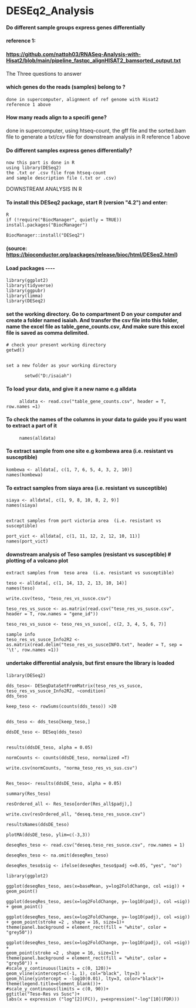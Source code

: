 # DESEq2_Analysis
####  Do different sample groups express genes differentially
#### reference 1:
#### https://github.com/nattoh03/RNASeq-Analysis-with-Hisat2/blob/main/pipeline_fastqc_alignHISAT2_bamsorted_output.txt

The Three questions to answer

#### which genes do the reads (samples) belong to ?
    done in supercomputer, alignment of ref genome with Hisat2
    reference 1 above

#### How many reads align to a specifi gene?
   done in supercomputer,
   using htseq-count, 
   the gff file and 
   the sorted.bam file 
   to generate a txt/csv file for downstream analysis in R 
   reference 1 above
   
#### Do different samples express genes differentially?
    now this part is done in R
    using library(DESeq2)
    the .txt or .csv file from htseq-count
    and sample description file (.txt or .csv)
    
 
 
 
 
DOWNSTREAM ANALYSIS IN R 
 
#### To install this DESeq2 package, start R (version "4.2") and enter:
    R
    if (!require("BiocManager", quietly = TRUE))
    install.packages("BiocManager")

    BiocManager::install("DESeq2")
#### (source: https://bioconductor.org/packages/release/bioc/html/DESeq2.html)


#### Load packages ----
    library(ggplot2)
    library(tidyverse)
    library(ggpubr)
    library(limma)
    library(DESeq2)

      
#### set the working directory. Go to compartment D on your computer and create a folder named isaiah. And transfer the csv file into this folder, name the excel file as table_gene_counts.csv, And make sure this excel file is saved as comma delimited. 
    # check your present working directory
    getwd()
    
    
    set a new folder as your working directory 
    
           setwd("D:/isaiah")
    
    
#### To load your data, and give it a new name e.g alldata
    
         alldata <- read.csv("table_gene_counts.csv", header = T, row.names =1)
           
#### To check the names of the columns in your data to guide you if you want to extract a part of it
    
         names(alldata)
    
    
#### To extract sample from one site e.g kombewa area (i.e. resistant vs susceptible)
   
    kombewa <- alldata[, c(1, 7, 6, 5, 4, 3, 2, 10)]
    names(kombewa)
    
    
#### To extract samples from siaya area  (i.e. resistant vs susceptible)
    
    siaya <- alldata[, c(1, 9, 8, 10, 8, 2, 9)]
    names(siaya)
    
    
    extract samples from port victoria area  (i.e. resistant vs susceptible)
    
    port_vict <- alldata[, c(1, 11, 12, 2, 12, 10, 11)]
    names(port_vict)


#### downstream analysis of Teso samples (resistant vs susceptible) # plotting of a volcano plot
    extract samples from  teso area  (i.e. resistant vs susceptible)
    
    teso <- alldata[, c(1, 14, 13, 2, 13, 10, 14)]
    names(teso)
    
    write.csv(teso, "teso_res_vs_susce.csv")
    
    teso_res_vs_susce <- as.matrix(read.csv("teso_res_vs_susce.csv", header = T, row.names = "gene_id"))
    
    teso_res_vs_susce <- teso_res_vs_susce[, c(2, 3, 4, 5, 6, 7)]
    
    sample info
    teso_res_vs_susce_Info2R2 <- as.matrix(read.delim("teso_res_vs_susceINFO.txt", header = T, sep = '\t', row.names =1))
   
   #### undertake differential analysis, but first ensure the library is loaded
    library(DESeq2)

    dds_teso<- DESeqDataSetFromMatrix(teso_res_vs_susce, teso_res_vs_susce_Info2R2, ~condition)
    dds_teso
    
    keep_teso <- rowSums(counts(dds_teso)) >20
    
    
    dds_teso <- dds_teso[keep_teso,]
    
    ddsDE_teso <- DESeq(dds_teso)
    
    
    results(ddsDE_teso, alpha = 0.05)
    
    normCounts <- counts(ddsDE_teso, normalized =T)
    
    write.csv(normCounts, "norma_teso_res_vs_sus.csv")
    
    
    Res_teso<- results(ddsDE_teso, alpha = 0.05)
    
    summary(Res_teso)
    
    resOrdered_all <- Res_teso[order(Res_all$padj),]
    
    write.csv(resOrdered_all, "deseq.teso_res_susce.csv")
    
    resultsNames(ddsDE_teso)
    
    plotMA(ddsDE_teso, ylim=c(-3,3))
    
    deseqRes_teso <- read.csv("deseq.teso_res_susce.csv", row.names = 1)
    
    deseqRes_teso <- na.omit(deseqRes_teso)
    
    deseqRes_teso$sig <- ifelse(deseqRes_teso$padj <=0.05, "yes", "no")
    
    library(ggplot2)
    
    ggplot(deseqRes_teso, aes(x=baseMean, y=log2FoldChange, col =sig)) + geom_point()
    
    ggplot(deseqRes_teso, aes(x=log2FoldChange, y=-log10(padj), col =sig)) + geom_point()
    
    ggplot(deseqRes_teso, aes(x=log2FoldChange, y=-log10(padj), col =sig)) + geom_point(stroke =2 , shape = 16, size=1)+ 
    theme(panel.background = element_rect(fill = "white", color = "grey50"))
    
    ggplot(deseqRes_teso, aes(x=log2FoldChange, y=-log10(padj), col =sig)) +
    geom_point(stroke =2 , shape = 16, size=1)+
    theme(panel.background = element_rect(fill = "white", color = "grey50")) +
    #scale_y_continuous(limits = c(0, 120))+
    geom_vline(xintercept=c(-1, 1), col="black", lty=3) + geom_hline(yintercept = -log10(0.01), lty=3, color="black")+
    theme(legend.title=element_blank())+
    #scale_y_continuous(limits = c(0, 90))+
    ggtitle("Teso-Res vs Susc")+
    labs(x = expression ("log"[2](FC)), y=expression("-log"[10](FDR)))
   
